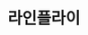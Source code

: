 ---
id: 5
title: 라인플라이
caption: 초고속 인터넷가입 비교견적
url: https://linefly.co.kr/
type: Website
role: My part - 100%
device: PC, Mobile
---